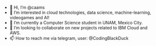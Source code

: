 - 👋 Hi, I’m @caams
- 👀 I’m interested in cloud technologies, data science, machine-learning, videogames and AI!
- 🌱 I’m currently a Computer Science student in UNAM, Mexico City.
- 💞️ I’m looking to collaborate on new projects related to IBM Cloud and AWS.
- 📫 How to reach me via telegram, user: @CodingBlackDuck
